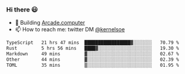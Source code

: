 ### Hi there 😃

- 🔨 Building [Arcade.computer](https://arcade.computer)
- 📫 How to reach me: twitter DM [@kernelsoe](https://twitter.com/kernelsoe)

<!--START_SECTION:waka-->

```txt
TypeScript   21 hrs 47 mins  █████████████████▓░░░░░░░   70.79 %
Rust         5 hrs 56 mins   ████▓░░░░░░░░░░░░░░░░░░░░   19.30 %
Markdown     49 mins         ▓░░░░░░░░░░░░░░░░░░░░░░░░   02.67 %
Other        44 mins         ▓░░░░░░░░░░░░░░░░░░░░░░░░   02.39 %
TOML         35 mins         ▒░░░░░░░░░░░░░░░░░░░░░░░░   01.95 %
```

<!--END_SECTION:waka-->

